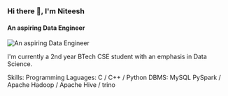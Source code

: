 ### Hi there 👋, I'm Niteesh
#### An aspiring Data Engineer
![An aspiring Data Engineer](https://camo.githubusercontent.com/c1dcb74cc1c1835b1d716f5051499a2814c683c806b15f04b0eba492863703e9/68747470733a2f2f63646e2e6472696262626c652e636f6d2f75736572732f3733303730332f73637265656e73686f74732f363538313234332f6176656e746f2e676966)

I'm currently a 2nd year BTech CSE student with an emphasis in Data Science.

Skills: 
Programming Laguages: C / C++ / Python
DBMS: MySQL
PySpark / Apache Hadoop / Apache Hive / trino





